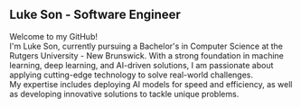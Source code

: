 ## Luke Son - Software Engineer 

<!--[Resume](https://your-resume-link.com)-->

Welcome to my GitHub!<br>
I'm Luke Son, currently pursuing a Bachelor's in Computer Science at the Rutgers University - New Brunswick.
With a strong foundation in machine learning, deep learning, and AI-driven solutions, I am passionate about applying cutting-edge technology to solve real-world challenges.  
My expertise includes deploying AI models for speed and efficiency, as well as developing innovative solutions to tackle unique problems.

<!--
**asianbike/asianbike** is a ✨ _special_ ✨ repository because its `README.md` (this file) appears on your GitHub profile.

Here are some ideas to get you started:

- 🔭 I’m currently working on ...
- 🌱 I’m currently learning ...
- 👯 I’m looking to collaborate on ...
- 🤔 I’m looking for help with ...
- 💬 Ask me about ...
- 📫 How to reach me: ...
- 😄 Pronouns: ...
- ⚡ Fun fact: ...
-->
